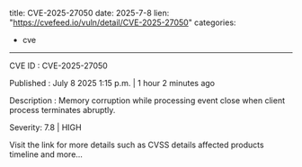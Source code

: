  
title: CVE-2025-27050
date: 2025-7-8
lien: "https://cvefeed.io/vuln/detail/CVE-2025-27050"
categories:
  - cve
---

CVE ID : CVE-2025-27050

Published :  July 8
2025
1:15 p.m. | 1 hour
2 minutes ago

Description : Memory corruption while processing event close when client process terminates abruptly.

Severity: 7.8 | HIGH

Visit the link for more details
such as CVSS details
affected products
timeline
and more...
